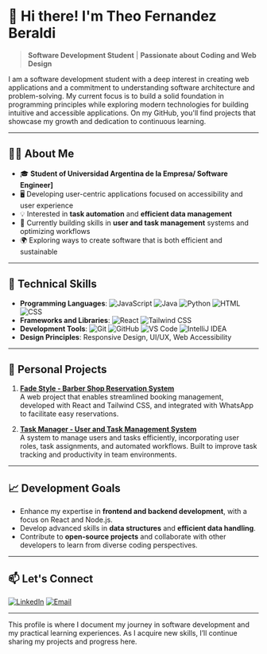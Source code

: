 # 👋 Hi there! I'm Theo Fernandez Beraldi

> **Software Development Student** | **Passionate about Coding and Web Design**

I am a software development student with a deep interest in creating web applications and a commitment to understanding software architecture and problem-solving. My current focus is to build a solid foundation in programming principles while exploring modern technologies for building intuitive and accessible applications. On my GitHub, you'll find projects that showcase my growth and dedication to continuous learning.

---

## 🧑‍🎓 About Me

- 🎓 **Student of Universidad Argentina de la Empresa/ Software Engineer]**
- 🖥️ Developing user-centric applications focused on accessibility and user experience
- 💡 Interested in **task automation** and **efficient data management**
- 📘 Currently building skills in **user and task management** systems and optimizing workflows
- 🌍 Exploring ways to create software that is both efficient and sustainable

---

## 🚀 Technical Skills

- **Programming Languages**: ![JavaScript](https://img.shields.io/badge/JavaScript-F7DF1E?style=for-the-badge&logo=javascript&logoColor=black) ![Java](https://img.shields.io/badge/Java-007396?style=for-the-badge&logo=java&logoColor=white) ![Python](https://img.shields.io/badge/Python-3776AB?style=for-the-badge&logo=python&logoColor=white) ![HTML](https://img.shields.io/badge/HTML-E34F26?style=for-the-badge&logo=html5&logoColor=white) ![CSS](https://img.shields.io/badge/CSS-1572B6?style=for-the-badge&logo=css3&logoColor=white)     
- **Frameworks and Libraries**: ![React](https://img.shields.io/badge/React-61DAFB?style=for-the-badge&logo=react&logoColor=black) ![Tailwind CSS](https://img.shields.io/badge/Tailwind%20CSS-38B2AC?style=for-the-badge&logo=tailwind-css&logoColor=white)
- **Development Tools**: ![Git](https://img.shields.io/badge/Git-F05032?style=for-the-badge&logo=git&logoColor=white) ![GitHub](https://img.shields.io/badge/GitHub-181717?style=for-the-badge&logo=github&logoColor=white) ![VS Code](https://img.shields.io/badge/VS%20Code-007ACC?style=for-the-badge&logo=visual-studio-code&logoColor=white) ![IntelliJ IDEA](https://img.shields.io/badge/IntelliJ%20IDEA-000000?style=for-the-badge&logo=intellij-idea&logoColor=white)  
- **Design Principles**: Responsive Design, UI/UX, Web Accessibility

---

## 💼 Personal Projects

1. **[Fade Style - Barber Shop Reservation System](https://github.com/theofernandezz/fade-style)**  
   A web project that enables streamlined booking management, developed with React and Tailwind CSS, and integrated with WhatsApp to facilitate easy reservations.

2. **[Task Manager - User and Task Management System](link-to-repo)**  
   A system to manage users and tasks efficiently, incorporating user roles, task assignments, and automated workflows. Built to improve task tracking and productivity in team environments.

---

## 📈 Development Goals

- Enhance my expertise in **frontend and backend development**, with a focus on React and Node.js.
- Develop advanced skills in **data structures** and **efficient data handling**.
- Contribute to **open-source projects** and collaborate with other developers to learn from diverse coding perspectives.

---

## 📫 Let's Connect

[![LinkedIn](https://img.shields.io/badge/LinkedIn-theo_fernandez-0A66C2?style=for-the-badge&logo=linkedin&logoColor=white)](https://www.linkedin.com/in/theo-fernandez-895a08207/) 
[![Email](https://img.shields.io/badge/Email-theo@netflux.com.ar-D14836?style=for-the-badge&logo=gmail&logoColor=white)](mailto:theo@netflux.com.ar)

---

This profile is where I document my journey in software development and my practical learning experiences. As I acquire new skills, I’ll continue sharing my projects and progress here.
